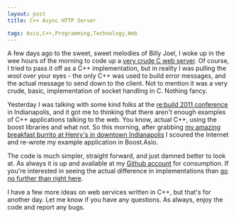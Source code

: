 ```yaml
---
layout: post
title: C++ Async HTTP Server

tags: Asio,C++,Programming,Technology,Web
---
```

<p>A few days ago to the sweet, sweet melodies of Billy Joel, I woke up in the wee hours of the morning to code up a <a href="http://thoughtlessbanter.com/2011/07/21/c-web-server/">very crude C web server</a>. Of course, I tried to pass it off as a C++ implementation, but in reality I was pulling the wool over your eyes - the only C++  was used to build error messages, and the actual message to send down to the client. Not to mention it was a very crude, basic, implementation of socket handling in C. Nothing fancy.</p>
<p>Yesterday I was talking with some kind folks at the <a href="http://rebuildconf.com">re:build 2011 conference</a> in Indianapolis, and it got me to thinking that there aren't enough examples of C++ applications talking to the web. You know, actual C++, using the boost libraries and what not. So this morning, after grabbing <a href="http://gowalla.com/spots/230493">my amazing breakfast burrito at Henry's in downtown Indianapolis</a> I scoured the Internet and re-wrote my example application in Boost.Asio.</p>
<p>The code is much simpler, straight forward, and just damned better to look at. As always it is up and available at my <a href="https://github.com/johnbellone/cpphttp">Github account</a> for consumption. If you're interested in seeing the actual difference in implementations than <a href="https://github.com/johnbellone/cpphttp/commit/7f95cac9b96a45461af6b5b6c9566d2b1562c504">go no further than right here</a>.</p>
<p>I have a few more ideas on web services written in C++, but that's for another day. Let me know if you have any questions. As always, enjoy the code and report any bugs.</p>
